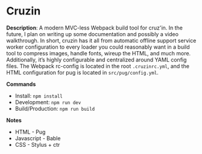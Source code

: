 # Cruzin

__Description__: A modern MVC-less Webpack build tool for cruz'in. In the future, I plan on writing up some documentation and possibly a video walkthrough. In short, cruzin has it all from automatic offline support service worker configuration to every loader you could reasonably want in a build tool to compress images, handle fonts, wireup the HTML, and much more. Additionally, it’s highly configurable and centralized around YAML config files. The Webpack rc-config is located in the root `.cruzinrc.yml`, and the HTML configuration for pug is located in `src/pug/config.yml`.

__Commands__

+ Install: `npm install`
+ Development: `npm run dev`
+ Build/Production: `npm run build`

__Notes__

+ HTML - Pug
+ Javascript - Bable
+ CSS - Stylus + ctr
